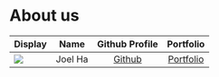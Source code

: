 # About us

Display |  Name   | Github Profile | Portfolio 
--------|:-------:|:--------------:|:---------:
![](https://via.placeholder.com/100.png?text=Photo) | Joel Ha | [Github](https://github.com/itsjoelha) | [Portfolio](docs/team/itsjoelha.md)